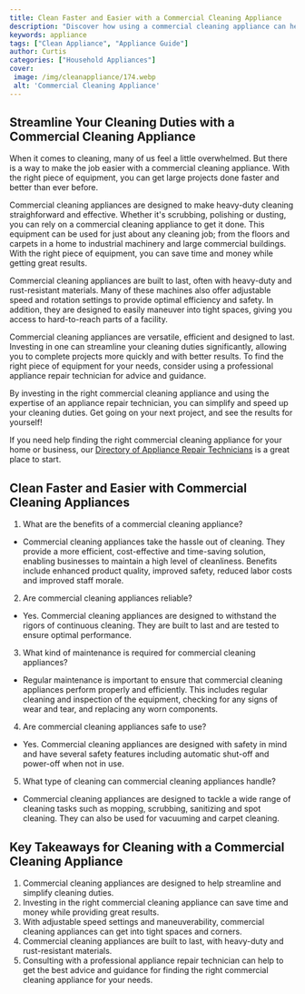 ```yaml
---
title: Clean Faster and Easier with a Commercial Cleaning Appliance
description: "Discover how using a commercial cleaning appliance can help you cut down your cleaning time and make the task easier Find out the best tools and tips for using the appliance for a more efficient cleaning experience"
keywords: appliance
tags: ["Clean Appliance", "Appliance Guide"]
author: Curtis
categories: ["Household Appliances"]
cover: 
 image: /img/cleanappliance/174.webp
 alt: 'Commercial Cleaning Appliance'
---
```

## Streamline Your Cleaning Duties with a Commercial Cleaning Appliance 

When it comes to cleaning, many of us feel a little overwhelmed. But there is a way to make the job easier with a commercial cleaning appliance. With the right piece of equipment, you can get large projects done faster and better than ever before.

Commercial cleaning appliances are designed to make heavy-duty cleaning straighforward and effective. Whether it's scrubbing, polishing or dusting, you can rely on a commercial cleaning appliance to get it done. This equipment can be used for just about any cleaning job; from the floors and carpets in a home to industrial machinery and large commercial buildings. With the right piece of equipment, you can save time and money while getting great results.

Commercial cleaning appliances are built to last, often with heavy-duty and rust-resistant materials. Many of these machines also offer adjustable speed and rotation settings to provide optimal efficiency and safety. In addition, they are designed to easily maneuver into tight spaces, giving you access to hard-to-reach parts of a facility.

Commercial cleaning appliances are versatile, efficient and designed to last. Investing in one can streamline your cleaning duties significantly, allowing you to complete projects more quickly and with better results. To find the right piece of equipment for your needs, consider using a professional appliance repair technician for advice and guidance.

By investing in the right commercial cleaning appliance and using the expertise of an appliance repair technician, you can simplify and speed up your cleaning duties. Get going on your next project, and see the results for yourself!

If you need help finding the right commercial cleaning appliance for your home or business, our [Directory of Appliance Repair Technicians](./pages/appliance-repair-technicians) is a great place to start.

## Clean Faster and Easier with Commercial Cleaning Appliances

1. What are the benefits of a commercial cleaning appliance?
 - Commercial cleaning appliances take the hassle out of cleaning. They provide a more efficient, cost-effective and time-saving solution, enabling businesses to maintain a high level of cleanliness. Benefits include enhanced product quality, improved safety, reduced labor costs and improved staff morale.

2. Are commercial cleaning appliances reliable?
 - Yes. Commercial cleaning appliances are designed to withstand the rigors of continuous cleaning. They are built to last and are tested to ensure optimal performance.

3. What kind of maintenance is required for commercial cleaning appliances?
 - Regular maintenance is important to ensure that commercial cleaning appliances perform properly and efficiently. This includes regular cleaning and inspection of the equipment, checking for any signs of wear and tear, and replacing any worn components.

4. Are commercial cleaning appliances safe to use?
 - Yes. Commercial cleaning appliances are designed with safety in mind and have several safety features including automatic shut-off and power-off when not in use.

5. What type of cleaning can commercial cleaning appliances handle?
 - Commercial cleaning appliances are designed to tackle a wide range of cleaning tasks such as mopping, scrubbing, sanitizing and spot cleaning. They can also be used for vacuuming and carpet cleaning.

## Key Takeaways for Cleaning with a Commercial Cleaning Appliance 
1. Commercial cleaning appliances are designed to help streamline and simplify cleaning duties. 
2. Investing in the right commercial cleaning appliance can save time and money while providing great results. 
3. With adjustable speed settings and maneuverability, commercial cleaning appliances can get into tight spaces and corners.
4. Commercial cleaning appliances are built to last, with heavy-duty and rust-resistant materials. 
5. Consulting with a professional appliance repair technician can help to get the best advice and guidance for finding the right commercial cleaning appliance for your needs.
